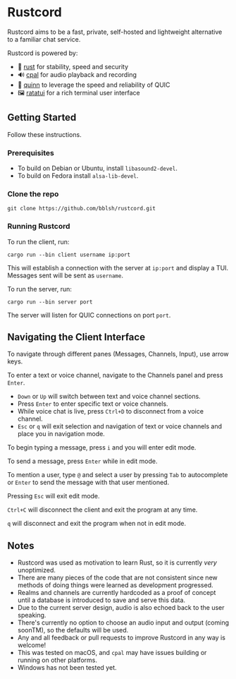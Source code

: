 # Rustcord

Rustcord aims to be a fast, private, self-hosted and lightweight alternative to a familiar chat service.

Rustcord is powered by:
- 🚀 [rust] for stability, speed and security
- 🔊 [cpal] for audio playback and recording
- 👟 [quinn] to leverage the speed and reliability of QUIC
- 🖼️ [ratatui] for a rich terminal user interface

## Getting Started

Follow these instructions.

### Prerequisites

* To build on Debian or Ubuntu, install `libasound2-devel`.
* To build on Fedora install `alsa-lib-devel`.

### Clone the repo

```
git clone https://github.com/bblsh/rustcord.git
```

### Running Rustcord

To run the client, run:

```
cargo run --bin client username ip:port
```

This will establish a connection with the server  at `ip:port` and display a TUI. Messages sent will be sent as `username`.

To run the server, run:

```
cargo run --bin server port
```

The server will listen for QUIC connections on port `port`.

## Navigating the Client Interface
To navigate through different panes (Messages, Channels, Input), use arrow keys.

To enter a text or voice channel, navigate to the Channels panel and press `Enter`.
- `Down` or `Up` will switch between text and voice channel sections.
- Press `Enter` to enter specific text or voice channels.
- While voice chat is live, press `Ctrl+D` to disconnect from a voice channel.
- `Esc` or `q` will exit selection and navigation of text or voice channels and place you in navigation mode.

To begin typing a message, press `i` and you will enter edit mode.

To send a message, press `Enter` while in edit mode.

To mention a user, type `@` and select a user by pressing `Tab` to autocomplete or `Enter` to send the message with that user mentioned.

Pressing `Esc` will exit edit mode.

`Ctrl+C` will disconnect the client and exit the program at any time.

`q` will disconnect and exit the program when not in edit mode.

## Notes

* Rustcord was used as motivation to learn Rust, so it is currently *very* unoptimized.
* There are many pieces of the code that are not consistent since new methods of doing things were learned as development progressed.
* Realms and channels are currently hardcoded as a proof of concept until a database is introduced to save and serve this data.
* Due to the current server design, audio is also echoed back to the user speaking.
* There's currently no option to choose an audio input and output (coming soonTM), so the defaults will be used.
* Any and all feedback or pull requests to improve Rustcord in any way is welcome!
* This was tested on macOS, and `cpal` may have issues building or running on other platforms.
* Windows has not been tested yet.

[rust]: https://www.rust-lang.org/
[cpal]: https://github.com/RustAudio/cpal
[quinn]: https://github.com/quinn-rs/quinn
[ratatui]: https://github.com/tui-rs-revival/ratatui